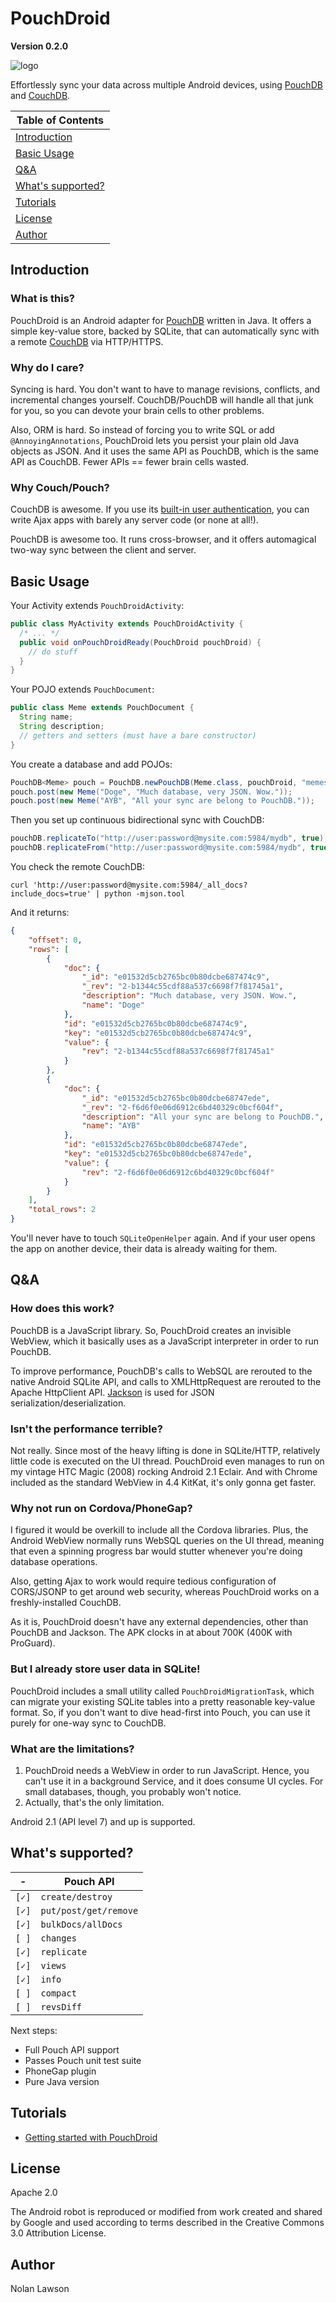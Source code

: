 PouchDroid
===========

**Version 0.2.0**

![logo][]

Effortlessly sync your data across multiple Android devices, using [PouchDB][] and [CouchDB][].

|Table of Contents|
|-----------------|
| [Introduction](#introduction) |
| [Basic Usage](#basic-usage) |
| [Q&amp;A](#qa) |
| [What's supported?](#whats-supported) |
| [Tutorials](#tutorials) |
| [License](#license) |
| [Author](#author) |

Introduction
-------------

### What is this?

PouchDroid is an Android adapter for [PouchDB][] written in Java.  It offers a simple key-value store, backed by SQLite, that can automatically sync with a remote [CouchDB][] via HTTP/HTTPS.

### Why do I care?

Syncing is hard.  You don't want to have to manage revisions, conflicts, and incremental changes yourself.  CouchDB/PouchDB will handle all that junk for you, so you can devote your brain cells to other problems.

Also, ORM is hard.  So instead of forcing you to write SQL or add ```@AnnoyingAnnotations```, PouchDroid lets you persist your plain old Java objects as JSON. And it uses the same API as PouchDB, which is the same API as CouchDB.  Fewer APIs == fewer brain cells wasted.

### Why Couch/Pouch?

CouchDB is awesome.  If you use its [built-in user authentication][couchsecurity], you can write Ajax apps with barely any server code (or none at all!).

PouchDB is awesome too.  It runs cross-browser, and it offers automagical two-way sync between the client and server.

Basic Usage
----------

Your Activity extends ```PouchDroidActivity```:

```java
public class MyActivity extends PouchDroidActivity {
  /* ... */
  public void onPouchDroidReady(PouchDroid pouchDroid) {
    // do stuff
  }
}
```

Your POJO extends ```PouchDocument```:

```java
public class Meme extends PouchDocument {
  String name;
  String description;
  // getters and setters (must have a bare constructor)
}
```

You create a database and add POJOs:

```java
PouchDB<Meme> pouch = PouchDB.newPouchDB(Meme.class, pouchDroid, "memes.db");
pouch.post(new Meme("Doge", "Much database, very JSON. Wow."));
pouch.post(new Meme("AYB", "All your sync are belong to PouchDB."));
```

Then you set up continuous bidirectional sync with CouchDB:

```java
pouchDB.replicateTo("http://user:password@mysite.com:5984/mydb", true);
pouchDB.replicateFrom("http://user:password@mysite.com:5984/mydb", true)
```

You check the remote CouchDB:

```
curl 'http://user:password@mysite.com:5984/_all_docs?include_docs=true' | python -mjson.tool
```

And it returns:
```json
{
    "offset": 0, 
    "rows": [
        {
            "doc": {
                "_id": "e01532d5cb2765bc0b80dcbe687474c9", 
                "_rev": "2-b1344c55cdf88a537c6698f7f81745a1", 
                "description": "Much database, very JSON. Wow.", 
                "name": "Doge"
            }, 
            "id": "e01532d5cb2765bc0b80dcbe687474c9", 
            "key": "e01532d5cb2765bc0b80dcbe687474c9", 
            "value": {
                "rev": "2-b1344c55cdf88a537c6698f7f81745a1"
            }
        }, 
        {
            "doc": {
                "_id": "e01532d5cb2765bc0b80dcbe68747ede", 
                "_rev": "2-f6d6f0e06d6912c6bd40329c0bcf604f", 
                "description": "All your sync are belong to PouchDB.", 
                "name": "AYB"
            }, 
            "id": "e01532d5cb2765bc0b80dcbe68747ede", 
            "key": "e01532d5cb2765bc0b80dcbe68747ede", 
            "value": {
                "rev": "2-f6d6f0e06d6912c6bd40329c0bcf604f"
            }
        }
    ], 
    "total_rows": 2
}
```



You'll never have to touch ```SQLiteOpenHelper``` again.  And if your user
opens the app on another device, their data is already waiting for them.

Q&amp;A
-------------

### How does this work?

PouchDB is a JavaScript library.  So, PouchDroid creates an invisible WebView, which it basically uses as a JavaScript interpreter in order to run PouchDB.

To improve performance, PouchDB's calls to WebSQL are rerouted to the native Android SQLite API, and calls to XMLHttpRequest are rerouted to the Apache HttpClient API.  [Jackson][] is used for JSON serialization/deserialization.

### Isn't the performance terrible?

Not really.  Since most of the heavy lifting is done in SQLite/HTTP, relatively little code is executed on the UI thread.  PouchDroid even manages to run on my vintage HTC Magic (2008) rocking Android 2.1 Eclair.  And with Chrome included as the standard WebView in 4.4 KitKat, it's only gonna get faster.

### Why not run on Cordova/PhoneGap?

I figured it would be overkill to include all the Cordova libraries.  Plus, the Android WebView normally runs WebSQL queries on the UI thread, meaning that even a spinning progress bar would stutter whenever you're doing database operations.

Also, getting Ajax to work would require tedious configuration of CORS/JSONP to get around web security, whereas PouchDroid works on a freshly-installed CouchDB.

As it is, PouchDroid doesn't have any external dependencies, other than PouchDB and Jackson.  The APK clocks in at about 700K (400K with ProGuard).

### But I already store user data in SQLite!

PouchDroid includes a small utility called ```PouchDroidMigrationTask```, which can migrate your existing SQLite tables into a pretty reasonable key-value format.  So, if you don't want to dive head-first into Pouch, you can use it purely for one-way sync to CouchDB.

### What are the limitations?

1. PouchDroid needs a WebView in order to run JavaScript.  Hence, you can't use it in a background Service, and it does consume UI cycles.  For small databases, though, you probably won't notice.
2. Actually, that's the only limitation.

Android 2.1 (API level 7) and up is supported.

What's supported?
------------

| - | Pouch API                  |
|-----------|----------------------------|
| ```[✓]``` | ```create/destroy```       |
| ```[✓]``` | ```put/post/get/remove```  |
| ```[✓]``` | ```bulkDocs/allDocs```  |
| ```[ ]``` | ```changes```  |
| ```[✓]``` | ```replicate```  |
| ```[✓]``` | ```views```  |
| ```[✓]``` | ```info```  |
| ```[ ]``` | ```compact```  |
| ```[ ]``` | ```revsDiff```  |

Next steps:

* Full Pouch API support
* Passes Pouch unit test suite
* PhoneGap plugin
* Pure Java version

Tutorials
----------

* [Getting started with PouchDroid](//github.com/nolanlawson/PouchDroid/wiki/Getting-Started)

License
----------

Apache 2.0

The Android robot is reproduced or modified from work created and shared by Google and used according to terms described in the Creative Commons 3.0 Attribution License.

Author
--------
Nolan Lawson

[1]: https://github.com/pgsqlite/PG-SQLitePlugin-Android-2013.09
[2]: http://guide.couchdb.org/draft/conflicts.html
[3]: http://tritarget.org/blog/2012/11/28/the-pyramid-of-doom-a-javascript-style-trap/]
[pouchdb]: http://pouchdb.com/
[couchdb]: http://couchdb.apache.org/
[jackson]: http://jackson.codehaus.org/
[couchsecurity]: http://guide.couchdb.org/draft/security.html
[logo]: https://raw.github.com/nolanlawson/PouchDroid/master/gimp/pouchdroid_logo.png
